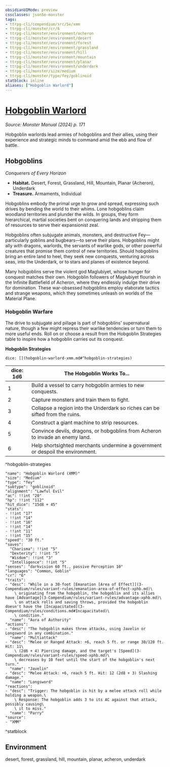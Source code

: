 ```yaml
---
obsidianUIMode: preview
cssclasses: json5e-monster
tags:
- ttrpg-cli/compendium/src/5e/xmm
- ttrpg-cli/monster/cr/6
- ttrpg-cli/monster/environment/acheron
- ttrpg-cli/monster/environment/desert
- ttrpg-cli/monster/environment/forest
- ttrpg-cli/monster/environment/grassland
- ttrpg-cli/monster/environment/hill
- ttrpg-cli/monster/environment/mountain
- ttrpg-cli/monster/environment/planar
- ttrpg-cli/monster/environment/underdark
- ttrpg-cli/monster/size/medium
- ttrpg-cli/monster/type/fey/goblinoid
statblock: inline
aliases: ["Hobgoblin Warlord"]
---
```

# [Hobgoblin Warlord](3-Compendium\bestiary\fey/hobgoblin-warlord-xmm.md)
*Source: Monster Manual (2024) p. 171*  

Hobgoblin warlords lead armies of hobgoblins and their allies, using their experience and strategic minds to command amid the ebb and flow of battle.

## Hobgoblins

*Conquerers of Every Horizon*

- **Habitat.** Desert, Forest, Grassland, Hill, Mountain, Planar (Acheron), Underdark  
- **Treasure.** Armaments, Individual  

Hobgoblins embody the primal urge to grow and spread, expressing such drives by bending the world to their whims. Lone hobgoblins claim woodland territories and plunder the wilds. In groups, they form hierarchical, martial societies bent on conquering lands and stripping them of resources to serve their expansionist zeal.

Hobgoblins often subjugate animals, monsters, and destructive Fey—particularly goblins and bugbears—to serve their plans. Hobgoblins might ally with dragons, warlords, the servants of warlike gods, or other powerful creatures that promise them control of new territories. Should hobgoblins bring an entire land to heel, they seek new conquests, venturing across seas, into the Underdark, or to stars and planes of existence beyond.

Many hobgoblins serve the violent god Maglubiyet, whose hunger for conquest matches their own. Hobgoblin followers of Maglubiyet flourish in the Infinite Battlefield of Acheron, where they endlessly indulge their drive for domination. These war-obsessed hobgoblins employ elaborate tactics and strange weapons, which they sometimes unleash on worlds of the Material Plane.

### Hobgoblin Warfare

The drive to subjugate and pillage is part of hobgoblins' supernatural nature, though a few might repress their warlike tendencies or turn them to more useful ends. Roll on or choose a result from the Hobgoblin Strategies table to inspire how a hobgoblin carries out its conquest.

**Hobgoblin Strategies**

`dice: [](hobgoblin-warlord-xmm.md#^hobgoblin-strategies)`

| dice: 1d6 | The Hobgoblin Works To... |
|-----------|---------------------------|
| 1 | Build a vessel to carry hobgoblin armies to new conquests. |
| 2 | Capture monsters and train them to fight. |
| 3 | Collapse a region into the Underdark so riches can be sifted from the ruins. |
| 4 | Construct a giant machine to strip resources. |
| 5 | Convince devils, dragons, or hobgoblins from Acheron to invade an enemy land. |
| 6 | Help shortsighted merchants undermine a government or despoil the environment. |
^hobgoblin-strategies

```statblock
"name": "Hobgoblin Warlord (XMM)"
"size": "Medium"
"type": "fey"
"subtype": "goblinoid"
"alignment": "Lawful Evil"
"ac": !!int "20"
"hp": !!int "112"
"hit_dice": "15d8 + 45"
"stats":
- !!int "17"
- !!int "14"
- !!int "16"
- !!int "14"
- !!int "11"
- !!int "15"
"speed": "30 ft."
"saves":
  "Charisma": !!int "5"
  "Dexterity": !!int "5"
  "Wisdom": !!int "3"
  "Intelligence": !!int "5"
"senses": "darkvision 60 ft., passive Perception 10"
"languages": "Common, Goblin"
"cr": "6"
"traits":
- "desc": "While in a 30-foot [Emanation [Area of Effect]](3-Compendium/rules/variant-rules/emanation-area-of-effect-xphb.md)\
    \ originating from the hobgoblin, the hobgoblin and its allies have [Advantage](3-Compendium/rules/variant-rules/advantage-xphb.md)\
    \ on attack rolls and saving throws, provided the hobgoblin doesn't have the [Incapacitated](3-Compendium/rules/conditions.md#Incapacitated)\
    \ condition."
  "name": "Aura of Authority"
"actions":
- "desc": "The hobgoblin makes three attacks, using Javelin or Longsword in any combination."
  "name": "Multiattack"
- "desc": "Melee or Ranged Attack: +6, reach 5 ft. or range 30/120 ft. Hit: 11\
    \ (2d6 + 4) Piercing damage, and the target's [Speed](3-Compendium/rules/variant-rules/speed-xphb.md)\
    \ decreases by 10 feet until the start of the hobgoblin's next turn."
  "name": "Javelin"
- "desc": "Melee Attack: +6, reach 5 ft. Hit: 12 (2d8 + 3) Slashing damage."
  "name": "Longsword"
"reactions":
- "desc": "Trigger: The hobgoblin is hit by a melee attack roll while holding a weapon.\
    \ Response: The hobgoblin adds 3 to its AC against that attack, possibly causing\
    \ it to miss."
  "name": "Parry"
"source":
- "XMM"
```
^statblock

## Environment

desert, forest, grassland, hill, mountain, planar, acheron, underdark